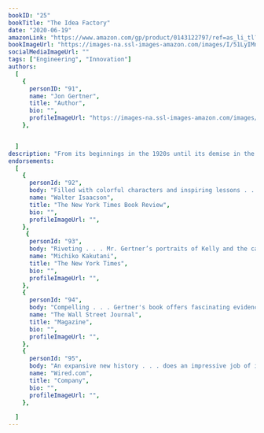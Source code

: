 ```yaml
---
bookID: "25"
bookTitle: "The Idea Factory"
date: "2020-06-19"
amazonLink: "https://www.amazon.com/gp/product/0143122797/ref=as_li_tl?ie=UTF8&camp=1789&creative=9325&creativeASIN=0143122797&linkCode=as2&tag=btmysmarter-20&linkId=aa4bc97804b22882b22e685c945c6bc0"
bookImageUrl: "https://images-na.ssl-images-amazon.com/images/I/51LyIMnRk9L._SX324_BO1,204,203,200_.jpg"
socialMediaImageUrl: ""
tags: ["Engineering", "Innovation"]
authors:
  [
    {
      personID: "91",
      name: "Jon Gertner",
      title: "Author",
      bio: "",
      profileImageUrl: "https://images-na.ssl-images-amazon.com/images/I/B1zRuy0eJWS._SY75_.jpg",
	},


  ]
description: "From its beginnings in the 1920s until its demise in the 1980s, Bell Labs-officially, the research and development wing of AT&T-was the biggest, and arguably the best, laboratory for new ideas in the world. From the transistor to the laser, from digital communications to cellular telephony, it's hard to find an aspect of modern life that hasn't been touched by Bell Labs. In The Idea Factory, Jon Gertner traces the origins of some of the twentieth century's most important inventions and delivers a riveting and heretofore untold chapter of American history. At its heart this is a story about the life and work of a small group of brilliant and eccentric men-Mervin Kelly, Bill Shockley, Claude Shannon, John Pierce, and Bill Baker-who spent their careers at Bell Labs. Today, when the drive to invent has become a mantra, Bell Labs offers us a way to enrich our understanding of the challenges and solutions to technological innovation. Here, after all, was where the foundational ideas on the management of innovation were born."
endorsements:
  [
    {
      personId: "92",
      body: "Filled with colorful characters and inspiring lessons . . . The Idea Factory explores one of the most critical issues of our time: What causes innovation?",
      name: "Walter Isaacson",
	  title: "The New York Times Book Review",
	  bio: "",
      profileImageUrl: "",
	},
	 {
      personId: "93",
      body: "Riveting . . . Mr. Gertner’s portraits of Kelly and the cadre of talented scientists who worked at Bell Labs are animated by a journalistic ability to make their discoveries and inventions utterly comprehensible—indeed, thrilling—to the lay reader. And they showcase, too, his novelistic sense of character and intuitive understanding of the odd ways in which clashing or compatible personalities can combine to foster intensely creative collaborations.",
      name: "Michiko Kakutani",
	  title: "The New York Times",
	  bio: "",
      profileImageUrl: "",
	},
	{
      personId: "94",
      body: "Compelling . . . Gertner's book offers fascinating evidence for those seeking to understand how a society should best invest its research resources.",
      name: "The Wall Street Journal",
	  title: "Magazine",
	  bio: "",
      profileImageUrl: "",
	},
	{
      personId: "95",
      body: "An expansive new history . . . does an impressive job of illuminating many of Bell Labs’ key technological triumphs",
      name: "Wired.com",
	  title: "Company",
	  bio: "",
      profileImageUrl: "",
	},
	
  ]
---
```

